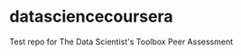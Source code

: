 datasciencecoursera
===================

Test repo for The Data Scientist's Toolbox Peer Assessment
